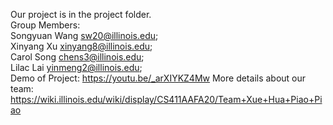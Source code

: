 Our project is in the project folder.<br/>
Group Members: <br/>
Songyuan Wang sw20@illinois.edu;<br/>
Xinyang Xu xinyang8@illinois.edu;<br/>
Carol Song chens3@illinois.edu;<br/>
Lilac Lai yinmeng2@illinois.edu;<br/>
Demo of Project: https://youtu.be/_arXIYKZ4Mw
More details about our team: https://wiki.illinois.edu/wiki/display/CS411AAFA20/Team+Xue+Hua+Piao+Piao
